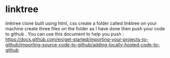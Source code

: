 # linktree
linktree clone built using html, css 
create a folder called linktree on your machine 
create three files on the folder as I have done 
then push your code to github . You can use this document to help you push :
https://docs.github.com/en/get-started/importing-your-projects-to-github/importing-source-code-to-github/adding-locally-hosted-code-to-github
